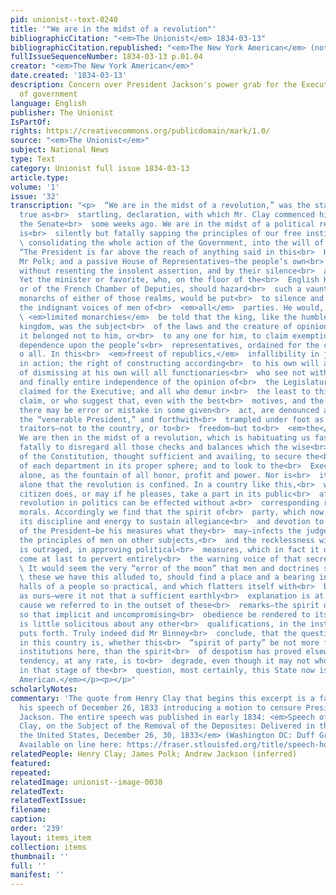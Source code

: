 ```yaml
---
pid: unionist--text-0240
title: '"We are in the midst of a revolution"'
bibliographicCitation: "<em>The Unionist</em> 1834-03-13"
bibliographicCitation.republished: "<em>The New York American</em> (not yet researched)<br>"
fullIssueSequenceNumber: 1834-03-13 p.01.04
creator: "<em>The New York American</em>"
date.created: '1834-03-13'
description: Concern over President Jackson's power grab for the Executive Branch
  of government
language: English
publisher: The Unionist
IsPartOf: 
rights: https://creativecommons.org/publicdomain/mark/1.0/
source: "<em>The Unionist</em>"
subject: National News
type: Text
category: Unionist full issue 1834-03-13
article.type: 
volume: '1'
issue: '32'
transcription: "<p>  “We are in the midst of a revolution,” was the startling, and
  true as<br>  startling, declaration, with which Mr. Clay commenced his speech in
  the Senate<br>  some weeks ago. We are in the midst of a political revolution, which
  is<br>  silently but fatally sapping the principles of our free institutions, and<br>
  \ consolidating the whole action of the Government, into the will of the<br>  executive.
  “The President is far above the reach of anything said in this<br>  House,” said
  Mr Polk; and a passive House of Representatives—the people’s own<br>  House—hear
  without resenting the insolent assertion, and by their silence<br>  admit its truth.
  Yet the minister or favorite, who, on the floor of the<br>  English House of Commons,
  or of the French Chamber of Deputies, should hazard<br>  such a vaunt of the crowned
  monarchs of either of those realms, would be put<br>  to silence and to shame, by
  the indignant voices of men of<br>  <em>all</em>  parties. He would, in those<br>
  \ <em>limited monarchies</em>  be told that the king, like the humblest man in the
  kingdom, was the subject<br>  of the laws and the creature of opinion; and that
  it belonged not to him, or<br>  to any one for him, to claim exemption from that
  dependence upon the people’s<br>  representatives, ordained for the common good
  o all. In this<br>  <em>freest of republics,</em>  infallibility in judgement and
  in action; the right of constructing according<br>  to his own will all laws, and
  of dismissing at his own will all functionaries<br>  who see not with his eyes;
  and finally entire independence of the opinion of<br>  the Legislatures; are openly
  claimed for the Executive; and all who demur in<br>  the least to this sweeping
  claim, or who suggest that, even with the best<br>  motives, and the greatest caution,
  there may be error or mistake in some given<br>  act, are denounced as enemies to
  the “venerable President,” and forthwith<br>  trampled under foot as rebels and
  traitors—not to the country, or to<br>  freedom—but to<br>  <em>the</em>  party.
  We are then in the midst of a revolution, which is habituating us fast<br>  and
  fatally to disregard all those checks and balances which the wise<br>  contrivers
  of the Constitution, thought sufficient and availing, to secure the<br>  independence
  of each department in its proper sphere; and to look to the<br>  Executive head
  alone, as the fountain of all honor, profit and power. Nor is<br>  it to politics
  alone that the revolution is confined. In a country like this,<br>  where every
  citizen does, or may if he pleases, take a part in its public<br>  affairs, no great
  revolution in politics can be effected without a<br>  corresponding revolution in
  morals. Accordingly we find that the spirit of<br>  party, which now directs all
  its discipline and energy to sustain allegiance<br>  and devotion to the person
  of the President—be his measures what they<br>  may—infects the judgement or corrupts
  the principles of men on other subjects,<br>  and the recklessness with which conscience
  is outraged, in approving political<br>  measures, which in fact it disapproved—may
  come at last to pervert entirely<br>  the warning voice of that secret monitor.<br></p><p>
  \ It would seem the very “error of the moon” that men and doctrines such as<br>
  \ these we have this alluded to, should find a place and a bearing in the<br>  Legislative
  halls of a people so practical, and which flatters itself with<br>  being so enlightened,
  as ours—were it not that a sufficient earthly<br>  explanation is at hand in the
  cause we referred to in the outset of these<br>  remarks—the spirit of party—which,
  so that implicit and uncompromising<br>  obedience be rendered to its mandates,
  is little solicitous about any other<br>  qualifications, in the instruments it
  puts forth. Truly indeed did Mr Binney<br>  conclude, that the question now in issue
  in this country is, whether this<br>  “spirit of party” be not more fatal to free
  institutions here, than the spirit<br>  of despotism has proved elsewhere. Its inevitable
  tendency, at any rate, is to<br>  degrade, even though it may not wholly destroy;—and
  in that stage of the<br>  question, most certainly, this State now is.—<br>  <em>N.Y.
  American.</em></p><p></p>"
scholarlyNotes: 
commentary: 'The quote from Henry Clay that begins this excerpt is a famous one, from
  his speech of December 26, 1833 introducing a motion to censure President Andrew
  Jackson. The entire speech was published in early 1834: <em>Speech of the Hon. Henry
  Clay, on the Subject of the Removal of the Deposites: Delivered in the Senate of
  the United States, December 26, 30, 1833</em> (Washington DC: Duff Green, 1834).
  Available on line here: https://fraser.stlouisfed.org/title/speech-hon-henry-clay-subject-removal-deposites-3712'
relatedPeople: Henry Clay; James Polk; Andrew Jackson (inferred)
featured: 
repeated: 
relatedImage: unionist--image-0038
relatedText: 
relatedTextIssue: 
filename: 
caption: 
order: '239'
layout: items_item
collection: items
thumbnail: ''
full: ''
manifest: ''
---
```

